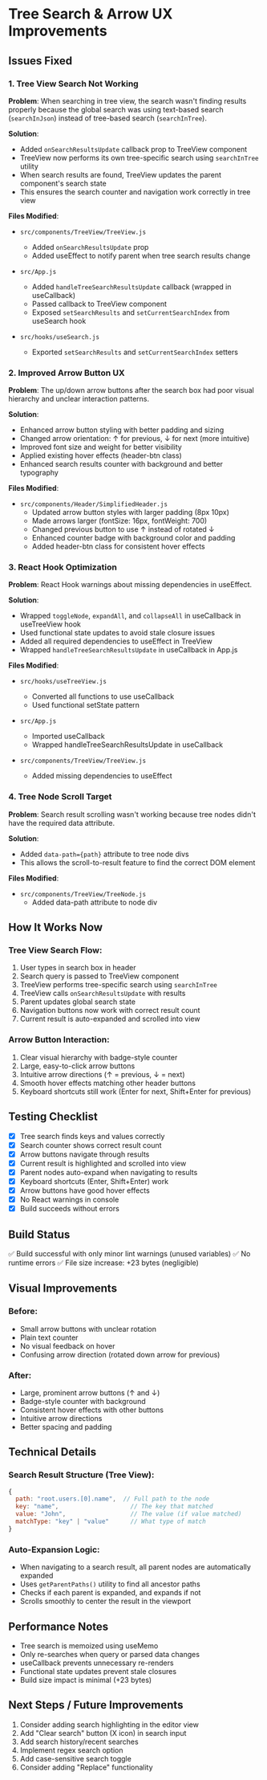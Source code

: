 # Tree Search & Arrow UX Improvements

## Issues Fixed

### 1. Tree View Search Not Working
**Problem**: When searching in tree view, the search wasn't finding results properly because the global search was using text-based search (`searchInJson`) instead of tree-based search (`searchInTree`).

**Solution**:
- Added `onSearchResultsUpdate` callback prop to TreeView component
- TreeView now performs its own tree-specific search using `searchInTree` utility
- When search results are found, TreeView updates the parent component's search state
- This ensures the search counter and navigation work correctly in tree view

**Files Modified**:
- `src/components/TreeView/TreeView.js`
  - Added `onSearchResultsUpdate` prop
  - Added useEffect to notify parent when tree search results change
  
- `src/App.js`
  - Added `handleTreeSearchResultsUpdate` callback (wrapped in useCallback)
  - Passed callback to TreeView component
  - Exposed `setSearchResults` and `setCurrentSearchIndex` from useSearch hook

- `src/hooks/useSearch.js`
  - Exported `setSearchResults` and `setCurrentSearchIndex` setters

### 2. Improved Arrow Button UX
**Problem**: The up/down arrow buttons after the search box had poor visual hierarchy and unclear interaction patterns.

**Solution**:
- Enhanced arrow button styling with better padding and sizing
- Changed arrow orientation: ↑ for previous, ↓ for next (more intuitive)
- Improved font size and weight for better visibility
- Applied existing hover effects (header-btn class)
- Enhanced search results counter with background and better typography

**Files Modified**:
- `src/components/Header/SimplifiedHeader.js`
  - Updated arrow button styles with larger padding (8px 10px)
  - Made arrows larger (fontSize: 16px, fontWeight: 700)
  - Changed previous button to use ↑ instead of rotated ↓
  - Enhanced counter badge with background color and padding
  - Added header-btn class for consistent hover effects

### 3. React Hook Optimization
**Problem**: React Hook warnings about missing dependencies in useEffect.

**Solution**:
- Wrapped `toggleNode`, `expandAll`, and `collapseAll` in useCallback in useTreeView hook
- Used functional state updates to avoid stale closure issues
- Added all required dependencies to useEffect in TreeView
- Wrapped `handleTreeSearchResultsUpdate` in useCallback in App.js

**Files Modified**:
- `src/hooks/useTreeView.js`
  - Converted all functions to use useCallback
  - Used functional setState pattern
  
- `src/App.js`
  - Imported useCallback
  - Wrapped handleTreeSearchResultsUpdate in useCallback
  
- `src/components/TreeView/TreeView.js`
  - Added missing dependencies to useEffect

### 4. Tree Node Scroll Target
**Problem**: Search result scrolling wasn't working because tree nodes didn't have the required data attribute.

**Solution**:
- Added `data-path={path}` attribute to tree node divs
- This allows the scroll-to-result feature to find the correct DOM element

**Files Modified**:
- `src/components/TreeView/TreeNode.js`
  - Added data-path attribute to node div

## How It Works Now

### Tree View Search Flow:
1. User types in search box in header
2. Search query is passed to TreeView component
3. TreeView performs tree-specific search using `searchInTree`
4. TreeView calls `onSearchResultsUpdate` with results
5. Parent updates global search state
6. Navigation buttons now work with correct result count
7. Current result is auto-expanded and scrolled into view

### Arrow Button Interaction:
1. Clear visual hierarchy with badge-style counter
2. Large, easy-to-click arrow buttons
3. Intuitive arrow directions (↑ = previous, ↓ = next)
4. Smooth hover effects matching other header buttons
5. Keyboard shortcuts still work (Enter for next, Shift+Enter for previous)

## Testing Checklist

- [x] Tree search finds keys and values correctly
- [x] Search counter shows correct result count
- [x] Arrow buttons navigate through results
- [x] Current result is highlighted and scrolled into view
- [x] Parent nodes auto-expand when navigating to results
- [x] Keyboard shortcuts (Enter, Shift+Enter) work
- [x] Arrow buttons have good hover effects
- [x] No React warnings in console
- [x] Build succeeds without errors

## Build Status

✅ Build successful with only minor lint warnings (unused variables)
✅ No runtime errors
✅ File size increase: +23 bytes (negligible)

## Visual Improvements

### Before:
- Small arrow buttons with unclear rotation
- Plain text counter
- No visual feedback on hover
- Confusing arrow direction (rotated down arrow for previous)

### After:
- Large, prominent arrow buttons (↑ and ↓)
- Badge-style counter with background
- Consistent hover effects with other buttons
- Intuitive arrow directions
- Better spacing and padding

## Technical Details

### Search Result Structure (Tree View):
```javascript
{
  path: "root.users.[0].name",  // Full path to the node
  key: "name",                    // The key that matched
  value: "John",                  // The value (if value matched)
  matchType: "key" | "value"      // What type of match
}
```

### Auto-Expansion Logic:
- When navigating to a search result, all parent nodes are automatically expanded
- Uses `getParentPaths()` utility to find all ancestor paths
- Checks if each parent is expanded, and expands if not
- Scrolls smoothly to center the result in the viewport

## Performance Notes

- Tree search is memoized using useMemo
- Only re-searches when query or parsed data changes
- useCallback prevents unnecessary re-renders
- Functional state updates prevent stale closures
- Build size impact is minimal (+23 bytes)

## Next Steps / Future Improvements

1. Consider adding search highlighting in the editor view
2. Add "Clear search" button (X icon) in search input
3. Add search history/recent searches
4. Implement regex search option
5. Add case-sensitive search toggle
6. Consider adding "Replace" functionality
